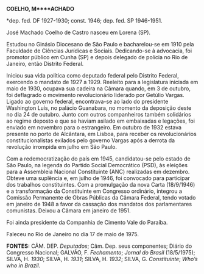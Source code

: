 **COELHO, M****ACHADO**

\*dep. fed. DF 1927-1930; const. 1946; dep. fed. SP 1946-1951.

José Machado Coelho de Castro nasceu em Lorena (SP).

Estudou no Ginásio Diocesano de São Paulo e bacharelou-se em 1910 pela
Faculdade de Ciências Jurídicas e Sociais. Dedicando-se à advocacia, foi
promotor público em Cunha (SP) e depois delegado de polícia no Rio de
Janeiro, então Distrito Federal.

Iniciou sua vida política como deputado federal pelo Distrito Federal,
exercendo o mandato de 1927 a 1929. Reeleito para a legislatura iniciada
em maio de 1930, ocupava sua cadeira na Câmara quando, em 3 de outubro,
foi deflagrado o movimento revolucionário liderado por Getúlio Vargas.
Ligado ao governo federal, encontrava-se ao lado do presidente
Washington Luís, no palácio Guanabara, no momento da deposição deste no
dia 24 de outubro. Junto com outros companheiros também solidários ao
regime deposto e que se haviam asilado em embaixadas e legações, foi
enviado em novembro para o estrangeiro. Em outubro de 1932 estava
presente no porto de Alcântara, em Lisboa, para receber os
revolucionários constitucionalistas exilados pelo governo Vargas após a
derrota da revolução irrompida em julho em São Paulo.

Com a redemocratização do país em 1945, candidatou-se pelo estado de São
Paulo, na legenda do Partido Social Democrático (PSD), às eleições para
a Assembleia Nacional Constituinte (ANC) realizadas em dezembro. Obteve
uma suplência e, em julho de 1946, foi convocado para participar dos
trabalhos constituintes. Com a promulgação da nova Carta (18/9/1946) e a
transformação da Constituinte em Congresso ordinário, integrou a
Comissão Permanente de Obras Públicas da Câmara Federal, tendo votado em
janeiro de 1948 a favor da cassação dos mandatos dos parlamentares
comunistas. Deixou a Câmara em janeiro de 1951.

Foi ainda presidente da Companhia de Cimento Vale do Paraíba.

Faleceu no Rio de Janeiro no dia 17 de maio de 1975.

**FONTES:** CÂM. DEP. *Deputados*; Câm. Dep. seus componentes; Diário do
Congresso Nacional; GALVÃO, F. *Fechamento*; *Jornal do Brasil*
(18/5/1975); SILVA, H. *1930*; SILVA, H. *1931*; SILVA, H. *1932*;
SILVA, G. *Constituinte*; *Who’s who in Brazil*.
